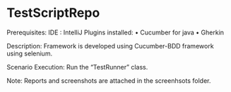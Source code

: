 # TestScriptRepo
Prerequisites:
IDE : IntelliJ
Plugins installed: 
•	Cucumber for java
•	Gherkin

Description:
Framework is developed using Cucumber-BDD framework using selenium.

Scenario Execution:
Run the “TestRunner” class.

Note:
Reports and screenshots are attached in the screenhsots folder.
